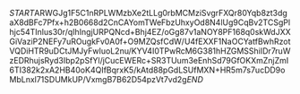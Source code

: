$START$ARWGJg1F5C1nRPLWMzbXe2tLLg0rbMCMziSvgrFXQr80Yqb8zt3dgaX8dBFc7Pfx+h2B0668d2CnCAYomTWeFbzUhxyOd8N4lUg9CqBv2TCSgPlhjc54TInlus30r/qIhIngjURPQNcd+Bhj4EZ/oGg87v1aNOY8PF168q0skWdJXXGiVaziP2NEFy7uROugkFv0A0f+O9MZQsfCdW/U4fEXXF1NaOCYatfBwhRzotVQDiHTR9uDCtJMJyFwIuoL2nu/KYV4I0TPwRcM6G381hHZGMSShiIDr7ruWzEDRhujsRyd3Ibp2pSfYl/jCucEWERc+SR3TUum3eEnhSd79GfOKXmZnjZmI6TI382k2xA2HB40oK4QIfBqrxK5/kAtd88pGdLSUfMXN+HR5m7s7ucDD9oMbLnxl71SDUMkUP/VxmgB7B62D54pzVt7vd2g$END$